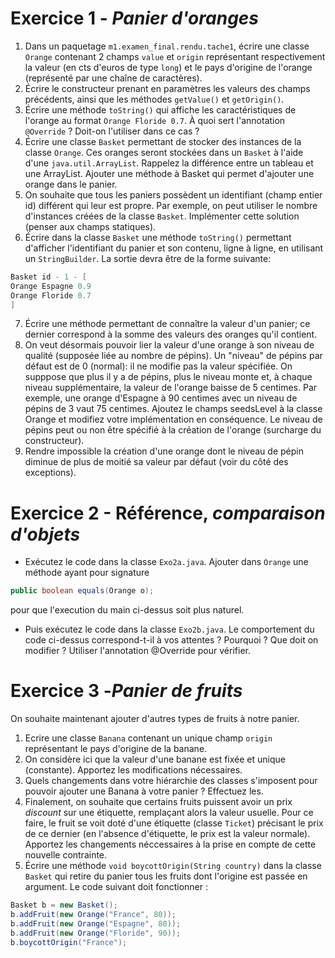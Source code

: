 # Exercice 1 - *Panier d'oranges*
1. Dans un paquetage `m1.examen_final.rendu.tache1`, écrire une classe `Orange` contenant 2 champs `value` et `origin` représentant respectivement la valeur (en cts d'euros de type `long`) et le pays d'origine de l'orange (représenté par une chaîne de caractères).
2. Écrire le constructeur prenant en paramètres les valeurs des champs précédents, ainsi que les méthodes `getValue()` et `getOrigin()`.
3. Écrire une méthode `toString()` qui affiche les caractéristiques de l'orange au format `Orange Floride 0.7`.
À quoi sert l'annotation `@Override` ? Doit-on l'utiliser dans ce cas ?
4. Écrire une classe `Basket` permettant de stocker des instances de la classe `Orange`. Ces oranges seront stockées dans un `Basket` à l'aide d'une `java.util.ArrayList`.
Rappelez la différence entre un tableau et une ArrayList. Ajouter une méthode à Basket qui permet d'ajouter une orange dans le panier.
5. On souhaite que tous les paniers possèdent un identifiant (champ entier id) différent qui leur est propre. Par exemple, on peut utiliser le nombre d'instances créées de la classe `Basket`. Implémenter cette solution (penser aux champs statiques).
6. Écrire dans la classe `Basket` une méthode `toString()` permettant d'afficher l'identifiant du panier et son contenu, ligne à ligne, en utilisant un `StringBuilder`. La sortie devra être de la forme suivante:
```Java
Basket id - 1 - [
Orange Espagne 0.9
Orange Floride 0.7
]
```
7. Écrire une méthode permettant de connaître la valeur d'un panier; ce dernier correspond à la somme des valeurs des oranges qu'il contient.
8. On veut désormais pouvoir lier la valeur d'une orange à son niveau de qualité (supposée liée au nombre de pépins). Un "niveau" de pépins par défaut est de 0 (normal): il ne modifie pas la valeur spécifiée. On supppose que plus il y a de pépins, plus le niveau monte et, à chaque niveau supplémentaire, la valeur de l'orange baisse de 5 centimes. Par exemple, une orange d'Espagne à 90 centimes avec un niveau de pépins de 3 vaut 75 centimes.
Ajoutez le champs seedsLevel à la classe Orange et modifiez votre implémentation en conséquence. Le niveau de pépins peut ou non être spécifié à la création de l'orange (surcharge du constructeur).
9. Rendre impossible la création d'une orange dont le niveau de pépin diminue de plus de moitié sa valeur par défaut (voir du côté des exceptions).

# Exercice 2 - Référence, *comparaison d'objets*
- Exécutez le code dans la classe `Exo2a.java`.
Ajouter dans `Orange` une méthode ayant pour signature
```Java
public boolean equals(Orange o);
```
pour que l'execution du main ci-dessus soit plus naturel.
- Puis exécutez le code dans la classe `Exo2b.java`.
Le comportement du code ci-dessus correspond-t-il à vos attentes ? Pourquoi ?
Que doit on modifier ?
Utiliser l'annotation @Override pour vérifier.

# Exercice 3 -*Panier de fruits*
On souhaite maintenant ajouter d'autres types de fruits à notre panier.
1. Ecrire une classe `Banana` contenant un unique champ `origin` représentant le pays d'origine de la banane.
2. On considère ici que la valeur d'une banane est fixée et unique (constante). Apportez les modifications nécessaires.
3. Quels changements dans votre hiérarchie des classes s'imposent pour pouvoir ajouter une Banana à votre panier ?
Effectuez les.
4. Finalement, on souhaite que certains fruits puissent avoir un prix *discount* sur une étiquette, remplaçant alors la valeur usuelle. Pour ce faire, le fruit se voit doté d'une étiquette (classe `Ticket`) précisant le prix de ce dernier (en l'absence d'étiquette, le prix est la valeur normale). Apportez les changements néccessaires à la prise en compte de cette nouvelle contrainte.
5. Écrire une méthode `void boycottOrigin(String country)` dans la classe `Basket` qui retire du panier tous les fruits dont l'origine est passée en argument.
Le code suivant doit fonctionner :
```Java
Basket b = new Basket();
b.addFruit(new Orange("France", 80));
b.addFruit(new Orange("Espagne", 80));
b.addFruit(new Orange("Floride", 90));
b.boycottOrigin("France"); 
```
